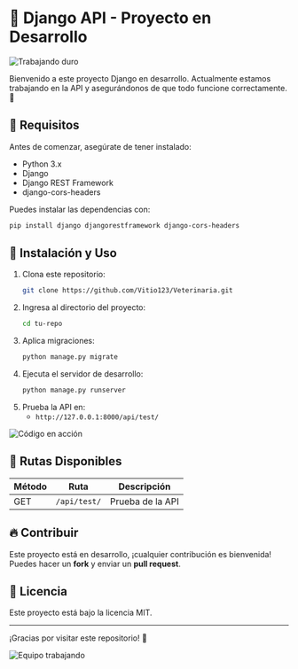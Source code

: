 # 🚀 Django API - Proyecto en Desarrollo

![Trabajando duro](https://media.giphy.com/media/3o6Zt481isNVuQI1l6/giphy.gif)

Bienvenido a este proyecto Django en desarrollo. Actualmente estamos trabajando en la API y asegurándonos de que todo funcione correctamente. 💪

## 📌 Requisitos

Antes de comenzar, asegúrate de tener instalado:

- Python 3.x
- Django
- Django REST Framework
- django-cors-headers

Puedes instalar las dependencias con:

```bash
pip install django djangorestframework django-cors-headers
```

## 🚀 Instalación y Uso

1. Clona este repositorio:
   ```bash
   git clone https://github.com/Vitio123/Veterinaria.git
   ```
2. Ingresa al directorio del proyecto:
   ```bash
   cd tu-repo
   ```
3. Aplica migraciones:
   ```bash
   python manage.py migrate
   ```
4. Ejecuta el servidor de desarrollo:
   ```bash
   python manage.py runserver
   ```
5. Prueba la API en:
   - `http://127.0.0.1:8000/api/test/`

![Código en acción](https://media.giphy.com/media/xT9IgzoKnwFNmISR8I/giphy.gif)

## 🔧 Rutas Disponibles

| Método | Ruta            | Descripción          |
|--------|---------------|----------------------|
| GET    | `/api/test/`  | Prueba de la API |

## 🔥 Contribuir

Este proyecto está en desarrollo, ¡cualquier contribución es bienvenida! Puedes hacer un **fork** y enviar un **pull request**.

## 📜 Licencia

Este proyecto está bajo la licencia MIT.

---

¡Gracias por visitar este repositorio! 🎉

![Equipo trabajando](https://media.giphy.com/media/l0MYEqEzwMWFCg8rm/giphy.gif)
